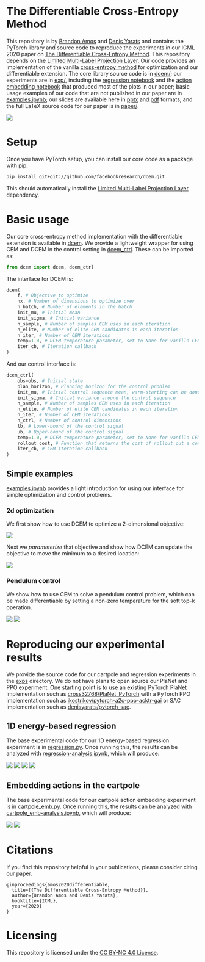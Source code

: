 # The Differentiable Cross-Entropy Method

This repository is by
[Brandon Amos](http://bamos.github.io)
and
[Denis Yarats](https://cs.nyu.edu/~dy1042/)
and contains the PyTorch library and source code to reproduce the
experiments in our ICML 2020 paper on
[The Differentiable Cross-Entropy Method](https://arxiv.org/abs/1909.12830).
This repository depends on the
[Limited Multi-Label Projection Layer](https://github.com/locuslab/lml).
Our code provides an implementation of the vanilla
[cross-entropy method](http://web.mit.edu/6.454/www/www_fall_2003/gew/CEtutorial.pdf)
for optimization and our differentiable extension.
The core library source code is in
[dcem/](https://github.com/facebookresearch/dcem/tree/main/dcem);
our experiments are in
[exp/](https://github.com/facebookresearch/dcem/tree/main/exps),
including the [regression notebook](https://github.com/facebookresearch/dcem/blob/main/exps/regression-analysis.ipynb)
and the [action embedding notebook](https://github.com/facebookresearch/dcem/blob/main/exps/cartpole_emb-analysis.ipynb)
that produced most of the plots in our paper;
basic usage examples of our code that
are not published in our paper are in
[examples.ipynb](https://github.com/facebookresearch/dcem/blob/main/examples.ipynb);
our slides are available here in
[pptx](https://github.com/facebookresearch/dcem/blob/main/slides.pptx)
and
[pdf](https://github.com/facebookresearch/dcem/blob/main/slides.pdf)
formats;
and the full LaTeX source code for our paper is in
[paper/](https://github.com/facebookresearch/dcem/tree/main/paper).

![](./fig/dcem.png)

# Setup

Once you have PyTorch setup, you can install our core code as
a package with pip:

```bash
pip install git+git://github.com/facebookresearch/dcem.git
```

This should automatically install the
[Limited Multi-Label Projection Layer](https://github.com/locuslab/lml)
dependency.

# Basic usage
Our core cross-entropy method implementation with the differentiable extension
is available in
[dcem](https://github.com/facebookresearch/dcem/blob/main/dcem/dcem.py).
We provide a lightweight wrapper for using CEM and DCEM in the control
setting in
[dcem_ctrl](https://github.com/facebookresearch/dcem/blob/main/dcem/dcem_ctrl.py).
These can be imported as:

```python
from dcem import dcem, dcem_ctrl
```

The interface for DCEM is:

```python
dcem(
    f, # Objective to optimize
    nx, # Number of dimensions to optimize over
    n_batch, # Number of elements in the batch
    init_mu, # Initial mean
    init_sigma, # Initial variance
    n_sample, # Number of samples CEM uses in each iteration
    n_elite, # Number of elite CEM candidates in each iteration
    n_iter, # Number of CEM iterations
    temp=1.0, # DCEM temperature parameter, set to None for vanilla CEM
    iter_cb, # Iteration callback
)
```

And our control interface is:
```python
dcem_ctrl(
    obs=obs, # Initial state
    plan_horizon, # Planning horizon for the control problem
    init_mu, # Initial control sequence mean, warm-starting can be done here
    init_sigma, # Initial variance around the control sequence
    n_sample, # Number of samples CEM uses in each iteration
    n_elite, # Number of elite CEM candidates in each iteration
    n_iter, # Number of CEM iterations
    n_ctrl, # Number of control dimensions
    lb, # Lower-bound of the control signal
    ub, # Upper-bound of the control signal
    temp=1.0, # DCEM temperature parameter, set to None for vanilla CEM
    rollout_cost, # Function that returns the cost of rollout out a control sequence
    iter_cb, # CEM iteration callback
)
```

## Simple examples
[examples.ipynb](https://github.com/facebookresearch/dcem/blob/main/examples.ipynb)
provides a light introduction for using our interface for
simple optimization and control problems.

### 2d optimization

We first show how to use DCEM to
optimize a 2-dimensional objective:

![](./fig/2d-iterates.png)

Next we *parameterize* that objective and show how DCEM
can update the objective to move the minimum to a
desired location:

![](./fig/learning.gif)

### Pendulum control

We show how to use CEM to solve a pendulum control problem,
which can be made differentiable by setting a non-zero temperature
for the soft top-k operation.

![](./fig/pendulum-plots.png)
![](./fig/pendulum.gif)

# Reproducing our experimental results
We provide the source code for our cartpole and regression experiments
in the [exps](https://github.com/facebookresearch/dcem/tree/main/exps)
directory.
We do not have plans to open source our PlaNet and PPO experiment.
One starting point is to use an existing PyTorch PlaNet implementation
such as
[cross32768/PlaNet_PyTorch](https://github.com/cross32768/PlaNet_PyTorch)
with a PyTorch PPO implementation such as
[ikostrikov/pytorch-a2c-ppo-acktr-gai](https://github.com/ikostrikov/pytorch-a2c-ppo-acktr-gail)
or SAC implementation such as
[denisyarats/pytorch_sac](https://github.com/denisyarats/pytorch_sac).


## 1D energy-based regression
The base experimental code for our 1D energy-based regression experiment
is in
[regression.py](https://github.com/facebookresearch/dcem/blob/main/exps/regression.py).
Once running this, the results can be analyzed with
[regression-analysis.ipynb](https://github.com/facebookresearch/dcem/blob/main/exps/regression-analysis.ipynb),
which will produce:

![](./fig/regression-loss.png)
![](./fig/regression-surface.png)
![](./fig/regression-iter-ablation.png)
![](./fig/regression-iter-ablation-2.png)

## Embedding actions in the cartpole
The base experimental code for our cartpole action embedding
experiment is in
[cartpole_emb.py](https://github.com/facebookresearch/dcem/blob/main/exps/cartpole_emb.py).
Once running this, the results can be analyzed with
[cartpole_emb-analysis.ipynb](https://github.com/facebookresearch/dcem/blob/main/exps/cartpole_emb-analysis.ipynb),
which will produce:

![](./fig/cartpole-cem-iter-vis.png)
![](./fig/cartpole-cem-iter-vis-latent.png)


# Citations
If you find this repository helpful in your publications,
please consider citing our paper.

```
@inproceedings{amos2020differentiable,
  title={{The Differentiable Cross-Entropy Method}},
  author={Brandon Amos and Denis Yarats},
  booktitle={ICML},
  year={2020}
}
```

# Licensing
This repository is licensed under the
[CC BY-NC 4.0 License](https://creativecommons.org/licenses/by-nc/4.0/).
